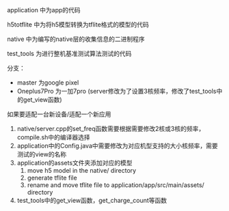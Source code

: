 application 中为app的代码

h5totflite 中为将h5模型转换为tflite格式的模型的代码

native 中为编写的native层的收集信息的二进制程序

test_tools 为进行整机基准测试算法测试的代码



分支：
- master 为google pixel
- Oneplus7Pro 为一加7pro (server修改为了设置3核频率，修改了test_tools中的get_view函数)

如果要适配一台新设备/适配一个新应用

1. native/server.cpp的set_freq函数需要根据需要修改2核或3核的频率，compile.sh中的编译器选择
2. application中的Config.java中需要修改为对应机型支持的大小核频率，需要测试的view的名称
3. application的assets文件夹添加对应的模型
    1. move h5 model in the native/ directory
    2. generate tflite file
    3. rename and move tflite file to application/app/src/main/assets/ directory
4. test_tools中的get_view函数，get_charge_count等函数
